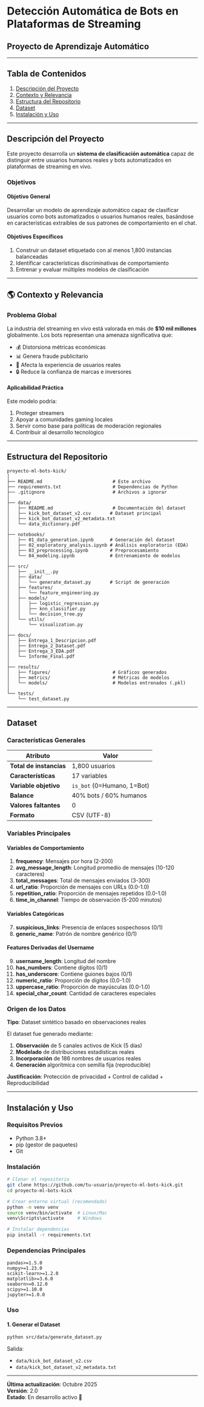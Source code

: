 #  Detección Automática de Bots en Plataformas de Streaming

## Proyecto de Aprendizaje Automático
---

##  Tabla de Contenidos

1. [Descripción del Proyecto](#-descripción-del-proyecto)
2. [Contexto y Relevancia](#-contexto-y-relevancia)
3. [Estructura del Repositorio](#-estructura-del-repositorio)
4. [Dataset](#-dataset)
5. [Instalación y Uso](#-instalación-y-uso)


---

##  Descripción del Proyecto

Este proyecto desarrolla un **sistema de clasificación automática** capaz de distinguir entre usuarios humanos reales y bots automatizados en plataformas de streaming en vivo.

### Objetivos

#### Objetivo General
Desarrollar un modelo de aprendizaje automático capaz de clasificar usuarios como bots automatizados o usuarios humanos reales, basándose en características extraíbles de sus patrones de comportamiento en el chat.

#### Objetivos Específicos
1. Construir un dataset etiquetado con al menos 1,800 instancias balanceadas
2. Identificar características discriminativas de comportamiento
3. Entrenar y evaluar múltiples modelos de clasificación


---

## 🌎 Contexto y Relevancia

### Problema Global
La industria del streaming en vivo está valorada en más de **$10 mil millones** globalmente. Los bots representan una amenaza significativa que:
- 💰 Distorsiona métricas económicas
- 📊 Genera fraude publicitario  
- 👥 Afecta la experiencia de usuarios reales
- 🔒 Reduce la confianza de marcas e inversores



####  Aplicabilidad Práctica
Este modelo podría:
1. Proteger streamers 
2. Apoyar a comunidades gaming locales 
3. Servir como base para políticas de moderación regionales
4. Contribuir al desarrollo tecnológico 

---

##  Estructura del Repositorio

```
proyecto-ml-bots-kick/
│
├── README.md                          # Este archivo
├── requirements.txt                   # Dependencias de Python
├── .gitignore                         # Archivos a ignorar
│
├── data/
│   ├── README.md                      # Documentación del dataset
│   ├── kick_bot_dataset_v2.csv       # Dataset principal
│   ├── kick_bot_dataset_v2_metadata.txt
│   └── data_dictionary.pdf
│
├── notebooks/
│   ├── 01_data_generation.ipynb      # Generación del dataset
│   ├── 02_exploratory_analysis.ipynb # Análisis exploratorio (EDA)
│   ├── 03_preprocessing.ipynb        # Preprocesamiento
│   └── 04_modeling.ipynb             # Entrenamiento de modelos
│
├── src/
│   ├── __init__.py
│   ├── data/
│   │   └── generate_dataset.py       # Script de generación
│   ├── features/
│   │   └── feature_engineering.py
│   ├── models/
│   │   ├── logistic_regression.py
│   │   ├── knn_classifier.py
│   │   └── decision_tree.py
│   └── utils/
│       └── visualization.py
│
├── docs/
│   ├── Entrega_1_Descripcion.pdf
│   ├── Entrega_2_Dataset.pdf
│   ├── Entrega_3_EDA.pdf
│   └── Informe_Final.pdf
│
├── results/
│   ├── figures/                       # Gráficos generados
│   ├── metrics/                       # Métricas de modelos
│   └── models/                        # Modelos entrenados (.pkl)
│
└── tests/
    └── test_dataset.py
```

---

##  Dataset

### Características Generales

| Atributo | Valor |
|----------|-------|
| **Total de instancias** | 1,800 usuarios |
| **Características** | 17 variables |
| **Variable objetivo** | `is_bot` (0=Humano, 1=Bot) |
| **Balance** | 40% bots / 60% humanos |
| **Valores faltantes** | 0 |
| **Formato** | CSV (UTF-8) |

### Variables Principales

#### Variables de Comportamiento
1. **frequency**: Mensajes por hora (2-200)
2. **avg_message_length**: Longitud promedio de mensajes (10-120 caracteres)
3. **total_messages**: Total de mensajes enviados (3-300)
4. **url_ratio**: Proporción de mensajes con URLs (0.0-1.0)
5. **repetition_ratio**: Proporción de mensajes repetidos (0.0-1.0)
6. **time_in_channel**: Tiempo de observación (5-200 minutos)

#### Variables Categóricas
7. **suspicious_links**: Presencia de enlaces sospechosos (0/1)
8. **generic_name**: Patrón de nombre genérico (0/1)

#### Features Derivadas del Username
9. **username_length**: Longitud del nombre
10. **has_numbers**: Contiene dígitos (0/1)
11. **has_underscore**: Contiene guiones bajos (0/1)
12. **numeric_ratio**: Proporción de dígitos (0.0-1.0)
13. **uppercase_ratio**: Proporción de mayúsculas (0.0-1.0)
14. **special_char_count**: Cantidad de caracteres especiales



### Origen de los Datos

**Tipo**: Dataset sintético basado en observaciones reales

El dataset fue generado mediante:
1. **Observación** de 5 canales activos de Kick (5 días)
2. **Modelado** de distribuciones estadísticas reales
3. **Incorporación** de 186 nombres de usuarios reales
4. **Generación** algorítmica con semilla fija (reproducible)

**Justificación**: Protección de privacidad + Control de calidad + Reproducibilidad

---

##  Instalación y Uso

### Requisitos Previos

- Python 3.8+
- pip (gestor de paquetes)
- Git

### Instalación

```bash
# Clonar el repositorio
git clone https://github.com/tu-usuario/proyecto-ml-bots-kick.git
cd proyecto-ml-bots-kick

# Crear entorno virtual (recomendado)
python -m venv venv
source venv/bin/activate  # Linux/Mac
venv\Scripts\activate     # Windows

# Instalar dependencias
pip install -r requirements.txt
```

### Dependencias Principales

```
pandas>=1.5.0
numpy>=1.23.0
scikit-learn>=1.2.0
matplotlib>=3.6.0
seaborn>=0.12.0
scipy>=1.10.0
jupyter>=1.0.0
```

### Uso

#### 1. Generar el Dataset

```bash
python src/data/generate_dataset.py
```

Salida:
- `data/kick_bot_dataset_v2.csv`
- `data/kick_bot_dataset_v2_metadata.txt`


---

**Última actualización**: Octubre 2025  
**Versión**: 2.0  
**Estado**: En desarrollo activo 🚀
